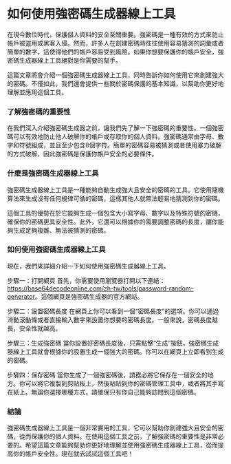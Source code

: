 如何使用強密碼生成器線上工具
==============

在現今數位時代，保護個人資料的安全至關重要。強密碼是一種有效的方式來防止帳戶被盗用或黑客入侵。然而，許多人在創建密碼時往往使用容易猜測的詞彙或者簡單的數字，這使得他們的帳戶容易受到風險。如果你想要保護你的帳戶安全，強密碼生成器線上工具絕對是你需要的幫手。

這篇文章將會介紹一個強密碼生成器線上工具，同時告訴你如何使用它來創建強大的密碼。不僅如此，我們還會提供一些關於密碼保護的基本知識，以幫助你更好地理解並應用這個工具。

### 了解強密碼的重要性

在我們深入介紹強密碼生成器之前，讓我們先了解一下強密碼的重要性。一個強密碼可以有效地防止他人破解你的帳戶或存取你的個人資料。強密碼通常由字母、數字和符號組成，並且至少包含8個字符。簡單的密碼容易被猜測或者使用暴力破解的方式破解，因此強密碼是保護你帳戶安全的必要條件。

### 什麼是強密碼生成器線上工具

強密碼生成器線上工具是一種能夠自動生成強大且安全的密碼的工具。它使用隨機算法來生成沒有任何規律可循的密碼，這樣其他人就無法輕易地猜測到你的密碼。

這個工具的優勢在於它能夠生成一個包含大小寫字母、數字以及特殊符號的密碼，確保你的密碼更具安全性。此外，它還可以根據你的需要調整密碼的長度，讓你能夠生成足夠複雜、無法被猜測的密碼。

### 如何使用強密碼生成器線上工具

現在，我們來詳細介紹一下如何使用強密碼生成器線上工具。

步驟一：打開網頁 首先，你需要使用瀏覽器打開以下連結：<https://base64decodeonline.com/zh-tw/tools/password-random-generator>。這個網頁是強密碼生成器的官方網站。

步驟二：設置密碼長度 在網頁上你可以看到一個“密碼長度”的選項。你可以通過滑動滾動條或者直接輸入數字來設置你想要的密碼長度。一般來說，密碼長度越長，安全性就越高。

步驟三：生成強密碼 當你設置好密碼長度後，只需點擊“生成”按鈕，強密碼生成器線上工具就會根據你的設置生成一個強大的密碼。你可以在網頁上立即看到生成的密碼。

步驟四：保存密碼 當你生成了一個強密碼後，請務必將它保存在一個安全的地方。你可以將它複製到剪貼板上，然後粘貼到你的密碼管理工具中，或者將其手寫在紙上。無論你選擇哪種方式，請確保只有你自己能夠訪問到這個密碼。

### 結論

強密碼生成器線上工具是一個非常實用的工具，它可以幫助你創建強大且安全的密碼，從而保護你的個人資料。在使用這個工具之前，了解強密碼的重要性是非常必要的。希望這篇文章能夠幫助你更好地理解並使用強密碼生成器線上工具，從而提高你的帳戶安全性。現在就去試試這個工具吧！